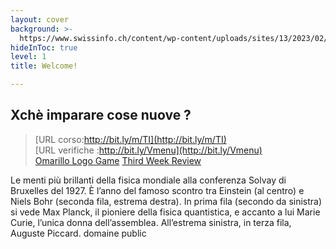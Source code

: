 ```yaml
---
layout: cover
background: >-
  https://www.swissinfo.ch/content/wp-content/uploads/sites/13/2023/02/42d95128f818eb80660f8379c19e67eb-solvay_conference_1927-data.jpg?s=612x612&w=0&k=20&c=GXNeWQ7EHO6xEyzBn0lG47KTjx8JmxZg8fx-Qhx7ZEo=
hideInToc: true
level: 1
title: Welcome!

---
```

<div class="absolute top-0 ">

## Xchè imparare cose nuove ?

> [URL corso:http://bit.ly/m/TI](http://bit.ly/m/TI)     
> [URL verifiche :http://bit.ly/Vmenu](http://bit.ly/Vmenu)      
> [Omarillo Logo Game](https://3rekse.github.io/old3rekse)
> [Third Week Review ](https://www.menti.com/aly3ftojaj97)

</div>
<!-- Add date to bottom of the page -->
<div class="absolute bottom-0 ">
<p class="opacity-50 text-xs">
<Toc columns="2" maxDepth="1" minDepth="1" mode="next" />Le menti più brillanti della fisica mondiale alla conferenza Solvay di Bruxelles del 1927. È l’anno del famoso scontro tra Einstein (al centro) e Niels Bohr (seconda fila, estrema destra). In prima fila (secondo da sinistra) si vede Max Planck, il pioniere della fisica quantistica, e accanto a lui Marie Curie, l’unica donna dell’assemblea. All’estrema sinistra, in terza fila, Auguste Piccard. domaine public</p>


</div>
